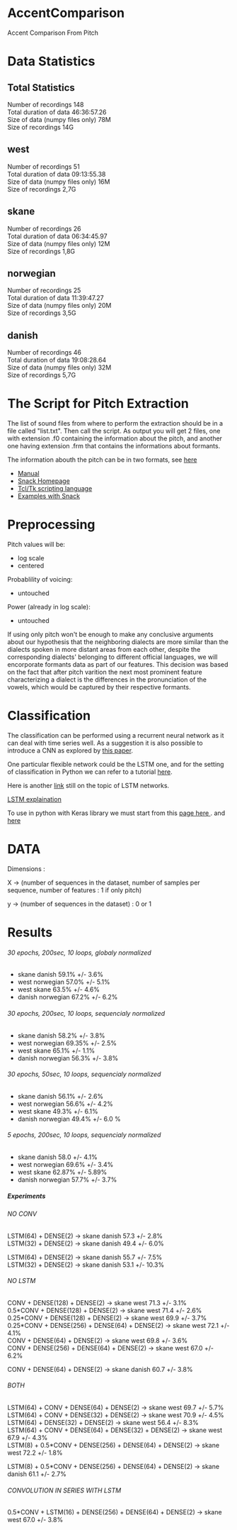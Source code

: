 # AccentComparison
Accent Comparison From Pitch

# Data Statistics
## Total Statistics
Number of recordings  148</br>
Total duration of data 46:36:57.26</br>
Size of data (numpy files only)  78M	</br>
Size of recordings 14G	</br>
## west
Number of recordings  51</br>
Total duration of data 09:13:55.38</br>
Size of data (numpy files only) 16M	</br>
Size of recordings 2,7G	</br>
## skane
Number of recordings  26</br>
Total duration of data 06:34:45.97</br>
Size of data (numpy files only) 12M	</br>
Size of recordings 1,8G	</br>
## norwegian
Number of recordings  25</br>
Total duration of data 11:39:47.27</br>
Size of data (numpy files only) 20M	</br>
Size of recordings 3,5G	</br>
## danish
Number of recordings  46</br>
Total duration of data 19:08:28.64</br>
Size of data (numpy files only) 32M	</br>
Size of recordings 5,7G	</br>

# The Script for Pitch Extraction

The list of sound files from where to perform the extraction should be in a file called "list.txt".
Then call the script. As output you will get 2 files, one with extension .f0 containing the information about the pitch, and another one having extension .frm that contains the informations about formants.

The information abouth the pitch can be in two formats, see [here](http://www.speech.kth.se/snack/man/snack2.2/tcl-man.html#spitch)


 - [Manual](http://www.speech.kth.se/snack/man/snack2.2/tcl-man.html)
 - [Snack Homepage](http://www.speech.kth.se/snack/)
 - [Tcl/Tk scripting language](https://www.tcl.tk/software/tcltk/)
 - [Examples with Snack](https://www.speech.kth.se/snack/tutorial.html#gettingstarted)

# Preprocessing

Pitch values will be:
 - log scale
 - centered

Probablility of voicing:
 - untouched
 
Power (already in log scale):
 - untouched

If using only pitch won't be enough to make any conclusive arguments about our hypothesis that the neighboring dialects are more similar than the dialects spoken in more distant areas from each other, despite the corresponding dialects' belonging to different official languages, we will encorporate formants data as part of our features. This decision was based on the fact that after pitch varition the next most prominent feature characterizing a dialect is the differences in the pronunciation of the vowels, which would be captured by their respective formants.

# Classification

The classification can be performed using a recurrent neural network as it can deal with time series well. As a suggestion it is also possible to introduce a CNN as explored by [this paper](https://ieeexplore.ieee.org/document/8141873).

One particular flexible network could be the LSTM one, and for the setting of classification in Python we can refer to a tutorial [here](https://machinelearningmastery.com/sequence-classification-lstm-recurrent-neural-networks-python-keras/). 

Here is another [link](https://datascience.stackexchange.com/questions/32341/what-is-the-best-method-for-classification-of-time-series-datashould-i-use-lstm) still on the topic of LSTM networks.

[LSTM explaination](http://colah.github.io/posts/2015-08-Understanding-LSTMs/)

To use in python with Keras library we must start from this [page here ](https://keras.io/getting-started/sequential-model-guide/).
and [here](https://keras.io/layers/recurrent/)



# DATA

Dimensions : 

X -> (number of sequences in the dataset, number of samples per sequence, number of features : 1 if only pitch)

y -> (number of sequences in the dataset) : 0 or 1


# Results

###### 30 epochs, 200sec, 10 loops, globaly normalized

 - skane danish 			59.1% +/- 3.6% </br>
 - west norwegian		57.0% +/- 5.1% 	<!--previously 58.8% +/- 4.5% (20 epoch, 5 loops) --></br>
 - west skane 				63.5% +/- 4.6% </br>
 - danish norwegian 67.2% +/- 6.2%</br>

###### 30 epochs, 200sec, 10 loops, sequencialy normalized


 - skane danish 			58.2% +/- 3.8%</br>
 - west norwegian		69.35%  +/- 2.5%</br>
 - west skane	65.1%  +/- 1.1%</br>
 - danish norwegian 56.3% +/- 3.8%</br>
 

###### 30 epochs, 50sec, 10 loops, sequencialy normalized


 - skane danish 			56.1% +/- 2.6%</br>
 - west norwegian		56.6%  +/- 4.2%</br>
 - west skane	49.3%  +/- 6.1%</br>      
 - danish norwegian 49.4% +/- 6.0 %</br>
 
 ###### 5 epochs, 200sec, 10 loops, sequencialy normalized
 
 - skane danish 58.0 +/- 4.1%	</br>
 - west norwegian		69.6%  +/- 3.4% </br>
 - west skane  62.87% +/- 5.89% </br>
 - danish norwegian 57.7% +/- 3.7%</br>
 
 
 ##### Experiments
 ###### NO CONV
LSTM(64) + DENSE(2) -> skane danish 57.3 +/- 2.8%	</br>
LSTM(32) + DENSE(2) -> skane danish 49.4 +/- 6.0%	</br>

LSTM(64) + DENSE(2) -> skane danish 55.7 +/- 7.5%	</br>
LSTM(32) + DENSE(2) -> skane danish 53.1 +/- 10.3%	</br>
###### NO LSTM
CONV + DENSE(128) + DENSE(2) -> skane west 71.3 +/- 3.1%	</br>
0.5\*CONV + DENSE(128) + DENSE(2) -> skane west 71.4 +/- 2.6%	</br>
0.25\*CONV + DENSE(128) + DENSE(2) -> skane west 69.9 +/- 3.7%	</br>
0.25\*CONV + DENSE(256) + DENSE(64) + DENSE(2) -> skane west 72.1 +/- 4.1%	</br>
CONV + DENSE(64) + DENSE(2) -> skane west 69.8 +/- 3.6%	</br>
CONV + DENSE(256) + DENSE(64) + DENSE(2) -> skane west 67.0 +/- 6.2%	</br>

CONV + DENSE(64) + DENSE(2) -> skane danish 60.7 +/- 3.8%	</br>

###### BOTH
LSTM(64) + CONV + DENSE(64) + DENSE(2) -> skane west 69.7 +/- 5.7%	</br>
LSTM(64) + CONV + DENSE(32) + DENSE(2) -> skane west 70.9 +/- 4.5%	</br>
LSTM(64) + DENSE(32) + DENSE(2) -> skane west 56.4 +/- 8.3%	</br>
LSTM(64) + CONV + DENSE(64) + DENSE(32) + DENSE(2) -> skane west 67.9 +/- 4.3%	</br>
LSTM(8) + 0.5\*CONV + DENSE(256) + DENSE(64) + DENSE(2) -> skane west 72.2 +/- 1.8%	</br>

LSTM(8) + 0.5\*CONV + DENSE(256) + DENSE(64) + DENSE(2) -> skane danish 61.1 +/- 2.7%	</br>

###### CONVOLUTION IN SERIES WITH LSTM
0.5\*CONV + LSTM(16) +  DENSE(256) + DENSE(64) + DENSE(2) -> skane west 67.0 +/- 3.8%	</br>


